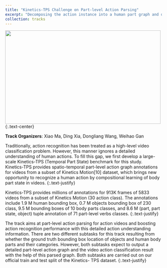 ```yaml
---
title: "Kinetics-TPS Challenge on Part-level Action Parsing"
excerpt: "Decomposing the action instance into a human part graph and detecting action labels for all human parts an as well the whole human. <br/><img src='/images/track3.gif'>"
collection: tracks
---
```


<img src='/images/track3_ori.gif' width="500" height="300">
{:.text-center}

**Track Organizers**: Xiao Ma, Ding Xia, Dongliang Wang, Weihao Gan 

Traditionally, action recognition has been treated as a high-level video classification problem. However, this manner ignores a detailed understanding of human actions. To fill this gap, we first develop a large-scale Kinetics-TPS (Temporal Part State) benchmark for this study. Kinetics-TPS provides spatio-temporal part-level action graph annotations for videos from a subset of Kinetics Motion[10] dataset, which brings new opportunity to recognize a human action by compositional learning of body part state in videos.
{:.text-justify}

Kinetics-TPS provides millions of annotations for 913K frames of 5833 videos from a subset of Kinetics Motion (30 action class). The annotations include 1.9 M human bounding box, 0.7 M objects bounding box of 230 class, 9.5 M bounding boxes of 10 body parts classes, and 8.6 M (part, part state, object) tuple annotation of 71 part-level verbs classes.
{:.text-justify}

The track aims at part-level action parsing for action videos and boosting action recognition performance with this detailed action understanding information. There are two different subtasks for this track resulting from whether the ground truth bounding box location of objects and human body parts and their categories. However, both subtasks expect to output a detailed part-level action graph and the video action classification result with the help of this parsed graph. Both subtasks are carried out on our official train and test split of the Kinetics- TPS dataset.
{:.text-justify}